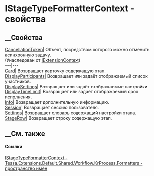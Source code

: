 # IStageTypeFormatterContext - свойства
##  __Свойства
[CancellationToken](P_Tessa_Extensions_IExtensionContext_CancellationToken.htm)|
Объект, посредством которого можно отменить асинхронную задачу.  
(Унаследован от [IExtensionContext](T_Tessa_Extensions_IExtensionContext.htm))  
---|---  
[Card](P_Tessa_Extensions_Default_Shared_Workflow_KrProcess_Formatters_IStageTypeFormatterContext_Card.htm)|
Возвращает карточку содержащую этап.  
[DisplayParticipants](P_Tessa_Extensions_Default_Shared_Workflow_KrProcess_Formatters_IStageTypeFormatterContext_DisplayParticipants.htm)|
Возвращает или задаёт отображаемый список участников.  
[DisplaySettings](P_Tessa_Extensions_Default_Shared_Workflow_KrProcess_Formatters_IStageTypeFormatterContext_DisplaySettings.htm)|
Возвращает или задаёт отображаемые настройки.  
[DisplayTimeLimit](P_Tessa_Extensions_Default_Shared_Workflow_KrProcess_Formatters_IStageTypeFormatterContext_DisplayTimeLimit.htm)|
Возвращает или задаёт отображаемый срок исполнения.  
[Info](P_Tessa_Extensions_Default_Shared_Workflow_KrProcess_Formatters_IStageTypeFormatterContext_Info.htm)|
Возвращает дополнительную информацию.  
[Session](P_Tessa_Extensions_Default_Shared_Workflow_KrProcess_Formatters_IStageTypeFormatterContext_Session.htm)|
Возвращает сессию пользователя.  
[Settings](P_Tessa_Extensions_Default_Shared_Workflow_KrProcess_Formatters_IStageTypeFormatterContext_Settings.htm)|
Возвращает словарь содержащий настройки этапа.  
[StageRow](P_Tessa_Extensions_Default_Shared_Workflow_KrProcess_Formatters_IStageTypeFormatterContext_StageRow.htm)|
Возвращает строку содержащую этап.  
## __См. также
#### Ссылки
[IStageTypeFormatterContext -
](T_Tessa_Extensions_Default_Shared_Workflow_KrProcess_Formatters_IStageTypeFormatterContext.htm)
[Tessa.Extensions.Default.Shared.Workflow.KrProcess.Formatters - пространство
имён](N_Tessa_Extensions_Default_Shared_Workflow_KrProcess_Formatters.htm)
